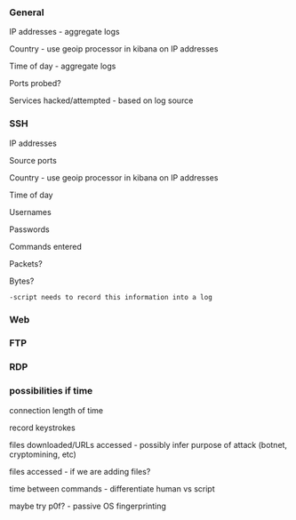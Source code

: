 ### General 
  IP addresses - aggregate logs
  
  Country - use geoip processor in kibana on IP addresses
  
  Time of day - aggregate logs
  
  Ports probed?
  
  Services hacked/attempted - based on log source

### SSH
  IP addresses
  
  Source ports
  
  Country - use geoip processor in kibana on IP addresses
  
  Time of day
  
  Usernames
  
  Passwords
  
  Commands entered
  
  Packets?
  
  Bytes?
  
    -script needs to record this information into a log

### Web


### FTP


### RDP


### possibilities if time
  connection length of time
  
  record keystrokes
  
  files downloaded/URLs accessed - possibly infer purpose of attack (botnet, cryptomining, etc)
  
  files accessed - if we are adding files?
  
  time between commands - differentiate human vs script
  
  maybe try p0f? - passive OS fingerprinting
